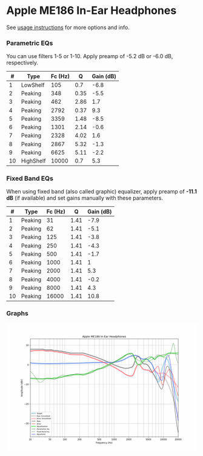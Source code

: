 # Apple ME186 In-Ear Headphones
See [usage instructions](https://github.com/jaakkopasanen/AutoEq#usage) for more options and info.

### Parametric EQs
You can use filters 1-5 or 1-10. Apply preamp of -5.2 dB or -6.0 dB, respectively.

|   # | Type      |   Fc (Hz) |    Q |   Gain (dB) |
|-----|-----------|-----------|------|-------------|
|   1 | LowShelf  |       105 | 0.7  |        -6.8 |
|   2 | Peaking   |       348 | 0.35 |        -5.5 |
|   3 | Peaking   |       462 | 2.86 |         1.7 |
|   4 | Peaking   |      2792 | 0.37 |         9.3 |
|   5 | Peaking   |      3359 | 1.48 |        -8.5 |
|   6 | Peaking   |      1301 | 2.14 |        -0.6 |
|   7 | Peaking   |      2328 | 4.02 |         1.6 |
|   8 | Peaking   |      2867 | 5.32 |        -1.3 |
|   9 | Peaking   |      6625 | 5.11 |        -2.2 |
|  10 | HighShelf |     10000 | 0.7  |         5.3 |

### Fixed Band EQs
When using fixed band (also called graphic) equalizer, apply preamp of **-11.1 dB** (if available) and set gains manually with these parameters.

|   # | Type    |   Fc (Hz) |    Q |   Gain (dB) |
|-----|---------|-----------|------|-------------|
|   1 | Peaking |        31 | 1.41 |        -7.9 |
|   2 | Peaking |        62 | 1.41 |        -5.1 |
|   3 | Peaking |       125 | 1.41 |        -3.8 |
|   4 | Peaking |       250 | 1.41 |        -4.3 |
|   5 | Peaking |       500 | 1.41 |        -1.7 |
|   6 | Peaking |      1000 | 1.41 |         1   |
|   7 | Peaking |      2000 | 1.41 |         5.3 |
|   8 | Peaking |      4000 | 1.41 |        -0.2 |
|   9 | Peaking |      8000 | 1.41 |         4.3 |
|  10 | Peaking |     16000 | 1.41 |        10.8 |

### Graphs
![](./Apple%20ME186%20In-Ear%20Headphones.png)
